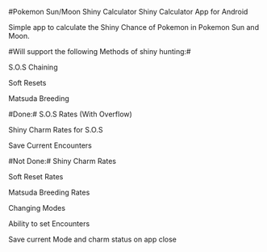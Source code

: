 #Pokemon Sun/Moon Shiny Calculator
Shiny Calculator App for Android

Simple app to calculate the Shiny Chance of Pokemon in Pokemon Sun and Moon.

#Will support the following Methods of shiny hunting:#

 S.O.S Chaining
 
 Soft Resets
 
 Matsuda Breeding

#Done:#
S.O.S Rates (With Overflow)

Shiny Charm Rates for S.O.S

Save Current Encounters




#Not Done:#
Shiny Charm Rates

Soft Reset Rates

Matsuda Breeding Rates

Changing Modes

Ability to set Encounters

Save current Mode and charm status on app close
